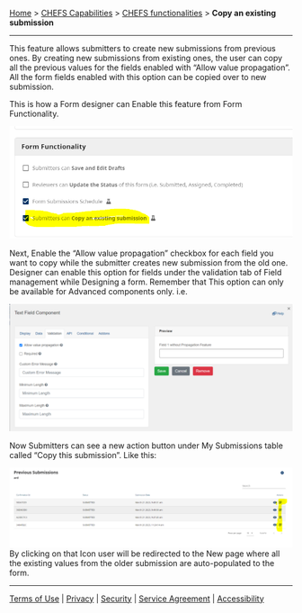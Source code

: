 [Home](index) > [CHEFS Capabilities](Capabilities) > [CHEFS functionalities](CHEFS-functionalities) > **Copy an existing submission**
***


This feature allows submitters to create new submissions from previous ones. By creating new submissions from existing ones, the user can copy all the previous values for the fields enabled with “Allow value propagation”. All the form fields enabled with this option can be copied over to new submission.

This is how a Form designer can Enable this feature from Form Functionality.

![image](images/ces1.png)

Next, Enable the “Allow value propagation” checkbox for each field you want to copy while the submitter creates new submission from the old one. Designer can enable this option for fields under the validation tab of Field management while Designing a form. Remember that This option can only be available for Advanced components only. i.e.

![image](images/ces2.png)

Now Submitters can see a new action button under My Submissions table called “Copy this submission”. Like this:

![image](images/ces3.png)
By clicking on that Icon user will be redirected to the New page where all the existing values from the older submission are auto-populated to the form.

***
[Terms of Use](Terms-of-Use) | [Privacy](Privacy) | [Security](Security) | [Service Agreement](Service-Agreement) | [Accessibility](Accessibility)